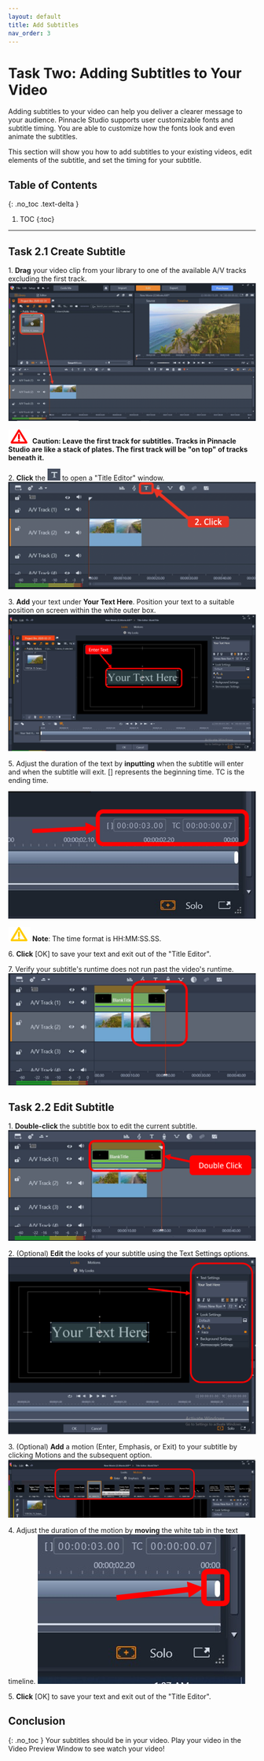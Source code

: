 ```yaml
---
layout: default
title: Add Subtitles
nav_order: 3
---
```

# Task Two: Adding Subtitles to Your Video

Adding subtitles to your video can help you deliver a clearer message to your audience. Pinnacle Studio supports
user customizable fonts and subtitle timing. You are able to customize how the fonts look and even animate the subtitles. 

This section will show you how to add subtitles to your existing videos, edit elements of the subtitle, and set the timing
for your subtitle.

## Table of Contents
{: .no_toc .text-delta }

1. TOC
{:toc}

---


## Task 2.1 Create Subtitle 

1\. **Drag** your video clip from your library to one of the available A/V tracks excluding the first track.
![Copy_Video](images/copy-vid-to-track.png)

![c](images/critical.png)
**Caution: Leave the first track for subtitles. Tracks in Pinnacle Studio are like a stack of
 plates. The first track will be "on top" of tracks beneath it.**
 
2\. **Click** the ![the T](images/the-T.png) to open a "Title Editor" window. 
![click T](images/click-title-editor.png)

3\. **Add** your text under **Your Text Here**. Position your text to a suitable position on screen 
within the white outer box. 
![Enter Text](images/enter-text.png)



5\. Adjust the duration of the text by **inputting** when the subtitle will enter and when the subtitle will exit.
[] represents the beginning time. TC is the ending time. 

![adjust time](images/adjust-time.png)

![w](images/warning.png) **Note**: The time format is HH:MM:SS.SS.

6\. **Click** [OK] to save your text and exit out of the "Title Editor". 

7\. Verify your subtitle's runtime does not run past the video's runtime. 
![text past video](images/text-cant-be-past-video.png)

## Task 2.2 Edit Subtitle 

1\. **Double-click** the subtitle box to edit the current subtitle.
![double click](images/double-click-text.png)

2\. (Optional) **Edit** the looks of your subtitle using the Text Settings options.
![edit text look](images/edit-text-look.png)

3\. (Optional) **Add** a motion (Enter, Emphasis, or Exit) to your subtitle by clicking Motions and the subsequent option.
![select motion](images/select-motion.png)

4\. Adjust the duration of the motion by **moving** the white tab in the text timeline.
![white bar](images/white-bar.png)

5\. **Click** [OK] to save your text and exit out of the "Title Editor". 


## Conclusion
{: .no_toc }
Your subtitles should be in your video. Play your video in the Video Preview Window to see watch your video!